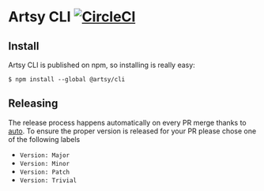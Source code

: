 # Artsy CLI [![CircleCI][badge]][circleci]

[badge]: https://circleci.com/gh/artsy/artsy-cli.svg?style=svg
[circleci]: https://circleci.com/gh/artsy/artsy-cli

## Install

Artsy CLI is published on npm, so installing is really easy:

```
$ npm install --global @artsy/cli
```

## Releasing

The release process happens automatically on every PR merge thanks to [auto](https://github.com/intuit/auto). To ensure
the proper version is released for your PR please chose one of the following labels

- `Version: Major`
- `Version: Minor`
- `Version: Patch`
- `Version: Trivial`
